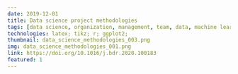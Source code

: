 ```yaml
---
date: 2019-12-01
title: Data science project methodologies
tags: [data science, organization, management, team, data, machine learning, methodology]
technologies: latex; tikz; r; ggplot2;
thumbnail: data_science_methodologies_003.png
img: data_science_methodologies_001.png
link: https://doi.org/10.1016/j.bdr.2020.100183
featured: 1
---
```

